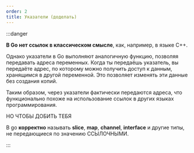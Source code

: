```yaml
---
order: 2
title: Указатели (доделать)
---
```


:::danger 

**В Go нет ссылок в классическом смысле**, как, например, в языке C++. 

Однако указатели в Go выполняют аналогичную функцию, позволяя передавать адреса переменных. Когда ты передаёшь указатель, вы передаёте адрес, по которому можно получить доступ к данным, хранящимся в другой переменной. Это позволяет изменять эти данные без создания копий.

Таким образом, через указатели фактически передаются адреса, что функционально похоже на использование ссылок в других языках программирования.

НО ЧТОБЫ ДОБИТЬ ТЕБЯ

В go **корректно** называть **slice**, **map**, **channel**, **interface** и другие типы, не передающиеся по значению ССЫЛОЧНЫМИ.

:::


